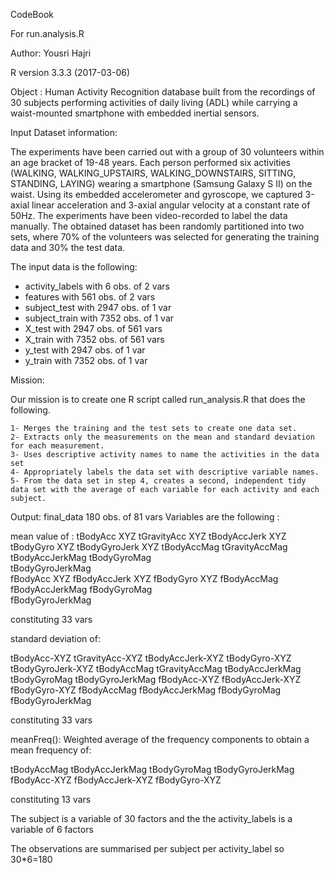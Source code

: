 CodeBook

For run.analysis.R

Author: Yousri Hajri

R version 3.3.3 (2017-03-06) 

Object : Human Activity Recognition database built from the
recordings of 30 subjects performing activities of daily living (ADL)
while carrying a waist-mounted smartphone with embedded inertial sensors.

Input Dataset information:

The experiments have been carried out with a group of 30 volunteers
within an age bracket of 19-48 years. Each person performed six
activities (WALKING, WALKING_UPSTAIRS, WALKING_DOWNSTAIRS, SITTING,
STANDING, LAYING) wearing a smartphone (Samsung Galaxy S II) on the
waist. Using its embedded accelerometer and gyroscope, we captured
3-axial linear acceleration and 3-axial angular velocity at a constant
rate of 50Hz. The experiments have been video-recorded to label the data
manually. The obtained dataset has been randomly partitioned into two
sets, where 70% of the volunteers was selected for generating the
training data and 30% the test data.

The input data is the following:
- activity_labels with 6 obs. of 2 vars
- features with 561 obs. of 2 vars
- subject_test with 2947 obs. of 1 var
- subject_train with 7352 obs. of 1 var
- X_test with 2947 obs. of 561 vars
- X_train with 7352 obs. of 561 vars
- y_test with 2947 obs. of 1 var
- y_train with 7352 obs. of 1 var


Mission:

Our mission is to create one R script called run_analysis.R that does the following.

    1- Merges the training and the test sets to create one data set.
    2- Extracts only the measurements on the mean and standard deviation for each measurement.
    3- Uses descriptive activity names to name the activities in the data set
    4- Appropriately labels the data set with descriptive variable names.
    5- From the data set in step 4, creates a second, independent tidy data set with the average of each variable for each activity and each subject.
    
Output: final_data 180 obs. of 81 vars
Variables are the following : 

mean value of :
tBodyAcc	XYZ
tGravityAcc	XYZ
tBodyAccJerk	XYZ
tBodyGyro	XYZ
tBodyGyroJerk	XYZ
tBodyAccMag	
tGravityAccMag	
tBodyAccJerkMag	
tBodyGyroMag	
tBodyGyroJerkMag	
fBodyAcc	XYZ
fBodyAccJerk	XYZ
fBodyGyro	XYZ
fBodyAccMag	
fBodyAccJerkMag	
fBodyGyroMag	
fBodyGyroJerkMag	

constituting 33 vars

standard deviation of:

tBodyAcc-XYZ
tGravityAcc-XYZ
tBodyAccJerk-XYZ
tBodyGyro-XYZ
tBodyGyroJerk-XYZ
tBodyAccMag
tGravityAccMag
tBodyAccJerkMag
tBodyGyroMag
tBodyGyroJerkMag
fBodyAcc-XYZ
fBodyAccJerk-XYZ
fBodyGyro-XYZ
fBodyAccMag
fBodyAccJerkMag
fBodyGyroMag
fBodyGyroJerkMag

constituting 33 vars

meanFreq(): Weighted average of the frequency components to obtain a mean frequency of:

tBodyAccMag
tBodyAccJerkMag
tBodyGyroMag
tBodyGyroJerkMag
fBodyAcc-XYZ
fBodyAccJerk-XYZ
fBodyGyro-XYZ

constituting 13 vars

The subject is a variable of 30 factors and the the activity_labels is a variable of 6 factors

The observations are summarised per subject per activity_label so 30*6=180




